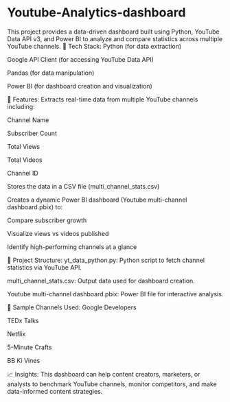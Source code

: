 # Youtube-Analytics-dashboard
This project provides a data-driven dashboard built using Python, YouTube Data API v3, and Power BI to analyze and compare statistics across multiple YouTube channels.
🔧 Tech Stack:
Python (for data extraction)

Google API Client (for accessing YouTube Data API)

Pandas (for data manipulation)

Power BI (for dashboard creation and visualization)

🚀 Features:
Extracts real-time data from multiple YouTube channels including:

Channel Name

Subscriber Count

Total Views

Total Videos

Channel ID

Stores the data in a CSV file (multi_channel_stats.csv)

Creates a dynamic Power BI dashboard (Youtube multi-channel dashboard.pbix) to:

Compare subscriber growth

Visualize views vs videos published

Identify high-performing channels at a glance

📁 Project Structure:
yt_data_python.py: Python script to fetch channel statistics via YouTube API.

multi_channel_stats.csv: Output data used for dashboard creation.

Youtube multi-channel dashboard.pbix: Power BI file for interactive analysis.

📌 Sample Channels Used:
Google Developers

TEDx Talks

Netflix

5-Minute Crafts

BB Ki Vines

📈 Insights:
This dashboard can help content creators, marketers, or analysts to benchmark YouTube channels, monitor competitors, and make data-informed content strategies.
